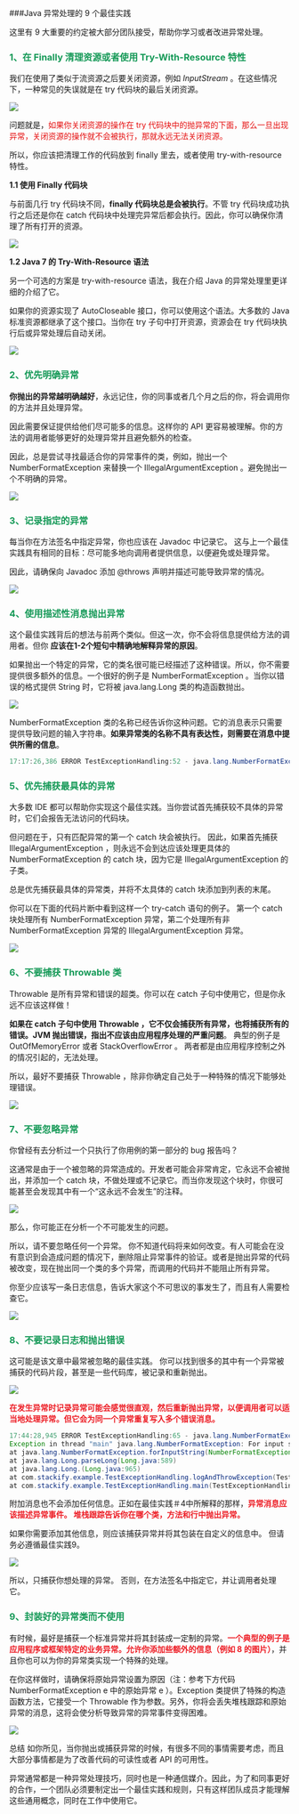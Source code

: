 ###Java 异常处理的 9 个最佳实践

这里有 9 大重要的约定被大部分团队接受，帮助你学习或者改进异常处理。

### <font color="#159957">1、在 Finally 清理资源或者使用 Try-With-Resource 特性</font>
我们在使用了类似于流资源之后要关闭资源，例如 <i>InputStream</i> 。在这些情况下，一种常见的失误就是在 try 代码块的最后关闭资源。

![](assets/markdown-img-paste-20190518162945931.png)

问题就是，<font color="#e50e0e">如果你关闭资源的操作在 try 代码块中的抛异常的下面，那么一旦出现异常，关闭资源的操作就不会被执行，那就永远无法关闭资源。</font>

所以，你应该把清理工作的代码放到 finally 里去，或者使用 try-with-resource 特性。

**1.1 使用 Finally 代码块**

与前面几行 try 代码块不同，**finally 代码块总是会被执行**。不管 try 代码块成功执行之后还是你在 catch 代码块中处理完异常后都会执行。因此，你可以确保你清理了所有打开的资源。

![](assets/markdown-img-paste-2019051816314445.png)

**1.2 Java 7 的 Try-With-Resource 语法**

另一个可选的方案是 try-with-resource 语法，我在介绍 Java 的异常处理里更详细的介绍了它。

如果你的资源实现了 AutoCloseable 接口，你可以使用这个语法。大多数的 Java 标准资源都继承了这个接口。当你在 try 子句中打开资源，资源会在 try 代码块执行后或异常处理后自动关闭。

![](assets/markdown-img-paste-20190518163419605.png)

### <font color="#159957">2、优先明确异常</font>
**你抛出的异常越明确越好**，永远记住，你的同事或者几个月之后的你，将会调用你的方法并且处理异常。

因此需要保证提供给他们尽可能多的信息。这样你的 API 更容易被理解。你的方法的调用者能够更好的处理异常并且避免额外的检查。

因此，总是尝试寻找最适合你的异常事件的类，例如，抛出一个 NumberFormatException 来替换一个 IllegalArgumentException 。避免抛出一个不明确的异常。

![](assets/markdown-img-paste-20190518163659541.png)

### <font color="#159957">3、记录指定的异常</font>
每当你在方法签名中指定异常，你也应该在 Javadoc 中记录它。 这与上一个最佳实践具有相同的目标：尽可能多地向调用者提供信息，以便避免或处理异常。

因此，请确保向 Javadoc 添加 @throws 声明并描述可能导致异常的情况。

![](assets/markdown-img-paste-20190518163823662.png)

### <font color="#159957">4、使用描述性消息抛出异常</font>
这个最佳实践背后的想法与前两个类似。但这一次，你不会将信息提供给方法的调用者。但你 **应该在1-2个短句中精确地解释异常的原因**。

如果抛出一个特定的异常，它的类名很可能已经描述了这种错误。所以，你不需要提供很多额外的信息。一个很好的例子是 NumberFormatException 。当你以错误的格式提供 String 时，它将被 java.lang.Long 类的构造函数抛出。

![](assets/markdown-img-paste-20190518163910620.png)

NumberFormatException 类的名称已经告诉你这种问题。它的消息表示只需要提供导致问题的输入字符串。**如果异常类的名称不具有表达性，则需要在消息中提供所需的信息**。
```Java
17:17:26,386 ERROR TestExceptionHandling:52 - java.lang.NumberFormatException: For input string: "xyz"
```

### <font color="#159957">5、优先捕获最具体的异常</font>

大多数 IDE 都可以帮助你实现这个最佳实践。当你尝试首先捕获较不具体的异常时，它们会报告无法访问的代码块。

但问题在于，只有匹配异常的第一个 catch 块会被执行。 因此，如果首先捕获 IllegalArgumentException ，则永远不会到达应该处理更具体的 NumberFormatException 的 catch 块，因为它是 IllegalArgumentException 的子类。

总是优先捕获最具体的异常类，并将不太具体的 catch 块添加到列表的末尾。

你可以在下面的代码片断中看到这样一个 try-catch 语句的例子。 第一个 catch 块处理所有 NumberFormatException 异常，第二个处理所有非 NumberFormatException 异常的  IllegalArgumentException 异常。

![](assets/markdown-img-paste-20190518164510826.png)

### <font color="#159957">6、不要捕获 Throwable 类</font>

Throwable 是所有异常和错误的超类。你可以在 catch 子句中使用它，但是你永远不应该这样做！

**如果在 catch 子句中使用 Throwable ，它不仅会捕获所有异常，也将捕获所有的错误。JVM 抛出错误，指出不应该由应用程序处理的严重问题**。 典型的例子是 OutOfMemoryError 或者 StackOverflowError 。 两者都是由应用程序控制之外的情况引起的，无法处理。

所以，最好不要捕获 Throwable ，除非你确定自己处于一种特殊的情况下能够处理错误。

![](assets/markdown-img-paste-20190518164536350.png)

### <font color="#159957">7、不要忽略异常</font>

你曾经有去分析过一个只执行了你用例的第一部分的 bug 报告吗？

这通常是由于一个被忽略的异常造成的。开发者可能会非常肯定，它永远不会被抛出，并添加一个 catch 块，不做处理或不记录它。而当你发现这个块时，你很可能甚至会发现其中有一个“这永远不会发生”的注释。

![](assets/markdown-img-paste-20190518164747336.png)

那么，你可能正在分析一个不可能发生的问题。

所以，请不要忽略任何一个异常。 你不知道代码将来如何改变。有人可能会在没有意识到会造成问题的情况下，删除阻止异常事件的验证。或者是抛出异常的代码被改变，现在抛出同一个类的多个异常，而调用的代码并不能阻止所有异常。

你至少应该写一条日志信息，告诉大家这个不可思议的事发生了，而且有人需要检查它。

![](assets/markdown-img-paste-20190518164845306.png)

### <font color="#159957">8、不要记录日志和抛出错误</font>

这可能是该文章中最常被忽略的最佳实践。 你可以找到很多的其中有一个异常被捕获的代码片段，甚至是一些代码库，被记录和重新抛出。

![](assets/markdown-img-paste-20190518165039402.png)

**<font color="#ed1c24">在发生异常时记录异常可能会感觉很直观，然后重新抛出异常，以便调用者可以适当地处理异常。但它会为同一个异常重复写入多个错误消息。</font>**

```Java
17:44:28,945 ERROR TestExceptionHandling:65 - java.lang.NumberFormatException: For input string: "xyz"
Exception in thread "main" java.lang.NumberFormatException: For input string: "xyz"
at java.lang.NumberFormatException.forInputString(NumberFormatException.java:65)
at java.lang.Long.parseLong(Long.java:589)
at java.lang.Long.(Long.java:965)
at com.stackify.example.TestExceptionHandling.logAndThrowException(TestExceptionHandling.java:63)
at com.stackify.example.TestExceptionHandling.main(TestExceptionHandling.java:58)
```

附加消息也不会添加任何信息。正如在最佳实践＃4中所解释的那样，**<font color="#ed1c24">异常消息应该描述异常事件。 堆栈跟踪告诉你在哪个类，方法和行中抛出异常。</font>**

如果你需要添加其他信息，则应该捕获异常并将其包装在自定义的信息中。 但请务必遵循最佳实践9。

![](assets/markdown-img-paste-20190518165401633.png)

所以，只捕获你想处理的异常。 否则，在方法签名中指定它，并让调用者处理它。

### <font color="#159957">9、封装好的异常类而不使用</font>

有时候，最好是捕获一个标准异常并将其封装成一定制的异常。**<font color="#ed1c24">一个典型的例子是应用程序或框架特定的业务异常。允许你添加些额外的信息（例如 8 的图片）</font>**，并且你也可以为你的异常类实现一个特殊的处理。

在你这样做时，请确保将原始异常设置为原因（注：参考下方代码 NumberFormatException e 中的原始异常 e ）。Exception 类提供了特殊的构造函数方法，它接受一个 Throwable 作为参数。另外，你将会丢失堆栈跟踪和原始异常的消息，这将会使分析导致异常的异常事件变得困难。

![](assets/markdown-img-paste-20190518165831998.png)


总结
如你所见，当你抛出或捕获异常的时候，有很多不同的事情需要考虑，而且大部分事情都是为了改善代码的可读性或者 API 的可用性。

异常通常都是一种异常处理技巧，同时也是一种通信媒介。因此，为了和同事更好的合作，一个团队必须要制定出一个最佳实践和规则，只有这样团队成员才能理解这些通用概念，同时在工作中使用它。

